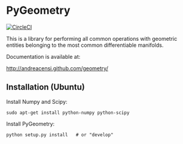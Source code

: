 PyGeometry
==========

[![CircleCI](https://circleci.com/gh/AndreaCensi/geometry.svg?style=svg)](https://circleci.com/gh/AndreaCensi/geometry)

This is a library for performing all common operations with geometric entities belonging to the most common
differentiable manifolds.

Documentation is available at: 

http://andreacensi.github.com/geometry/

Installation (Ubuntu)
--------------------

Install Numpy and Scipy:

    sudo apt-get install python-numpy python-scipy

Install PyGeometry:

    python setup.py install   # or "develop"

